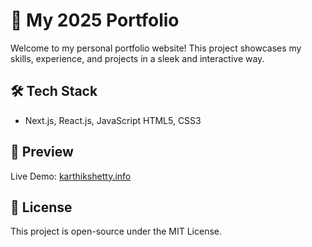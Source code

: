 # 🚀 My 2025 Portfolio  

Welcome to my personal portfolio website! This project showcases my skills, experience, and projects in a sleek and interactive way.  

## 🛠 Tech Stack  
- Next.js, React.js, JavaScript HTML5, CSS3

## 📸 Preview  
Live Demo: [karthikshetty.info](https://karthikshetty.info/)

## 📜 License
This project is open-source under the MIT License.
